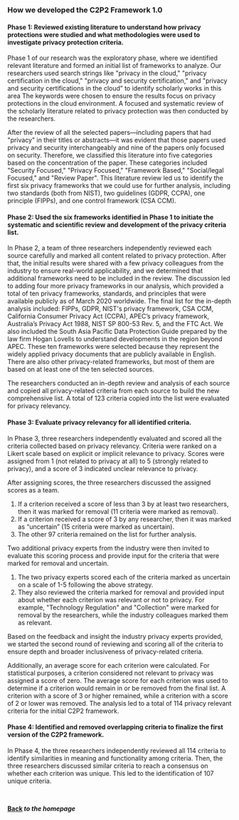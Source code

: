 ### How we developed the C2P2 Framework 1.0

#### Phase 1: Reviewed existing literature to understand how privacy protections were studied and what methodologies were used to investigate privacy protection criteria.

Phase 1 of our research was the exploratory phase, where we identified relevant literature and formed an initial list of frameworks to analyze. Our researchers used search strings like "privacy in the cloud," "privacy certification in the cloud," "privacy and security certification," and "privacy and security certifications in the cloud” to identify scholarly works in this area The keywords were chosen to ensure the results focus on privacy protections in the cloud environment. A focused and systematic review of the scholarly literature related to privacy protection was then conducted by the researchers.

After the review of all the selected papers—including papers that had "privacy" in their titles or abstracts—it was evident that those papers used privacy and security interchangeably and nine of the papers only focused on security. Therefore, we classified this literature into five categories based on the concentration of the paper. These categories included "Security Focused," "Privacy Focused," "Framework Based," "Social/legal Focused," and "Review Paper". This literature review led us to identify the first six privacy frameworks that we could use for further analysis, including two standards (both from NIST), two guidelines (GDPR, CCPA), one principle (FIPPs), and one control framework (CSA CCM). 

#### Phase 2: Used the six frameworks identified in Phase 1 to initiate the systematic and scientific review and development of the privacy criteria list.

In Phase 2, a team of three researchers independently reviewed each source carefully and marked all content related to privacy protection. After that, the initial results were shared with a few privacy colleagues from the industry to ensure real-world applicability, and we determined that additional frameworks need to be included in the review. The discussion led to adding four more privacy frameworks in our analysis, which provided a total of ten privacy frameworks, standards, and principles that were available publicly as of March 2020 worldwide. The final list for the in-depth analysis included: FIPPs, GDPR, NIST's privacy framework, CSA CCM, California Consumer Privacy Act (CCPA), APEC’s privacy framework, Australia’s Privacy Act 1988, NIST SP 800-53 Rev. 5, and the FTC Act. We also included the South Asia Pacific Data Protection Guide prepared by the law firm Hogan Lovells to understand developments in the region beyond APEC. These ten frameworks were selected because they represent the widely applied privacy documents that are publicly available in English. There are also other privacy-related frameworks, but most of them are based on at least one of the ten selected sources.

The researchers conducted an in-depth review and analysis of each source and copied all privacy-related criteria from each source to build the new comprehensive list. A total of 123 criteria copied into the list were evaluated for privacy relevancy.

#### Phase 3: Evaluate privacy relevancy for all identified criteria.

In Phase 3, three researchers independently evaluated and scored all the criteria collected based on privacy relevancy. Criteria were ranked on a Likert scale based on explicit or implicit relevance to privacy. Scores were assigned from 1 (not related to privacy at all) to 5 (strongly related to privacy), and a score of 3 indicated unclear relevance to privacy. 

After assigning scores, the three researchers discussed the assigned scores as a team. 

1. If a criterion received a score of less than 3 by at least two researchers, then it was marked for removal (11 criteria were marked as removal).
2. If a criterion received a score of 3 by any researcher, then it was marked as “uncertain” (15 criteria were marked as uncertain).
3. The other 97 criteria remained on the list for further analysis.

Two additional privacy experts from the industry were then invited to evaluate this scoring process and provide input for the criteria that were marked for removal and uncertain.  
1. The two privacy experts scored each of the criteria marked as uncertain on a scale of 1-5 following the above strategy.
2. They also reviewed the criteria marked for removal and provided input about whether each criterion was relevant or not to privacy. For example, "Technology Regulation" and "Collection" were marked for removal by the researchers, while the industry colleagues marked them as relevant.

Based on the feedback and insight the industry privacy experts provided, we started the second round of reviewing and scoring all of the criteria to ensure depth and broader inclusiveness of privacy-related criteria.   

Additionally, an average score for each criterion were calculated. For statistical purposes, a criterion considered not relevant to privacy was assigned a score of zero. The average score for each criterion was used to determine if a criterion would remain in or be removed from the final list. A criterion with a score of 3 or higher remained, while a criterion with a score of 2 or lower was removed. The analysis led to a total of 114 privacy relevant criteria for the initial C2P2 framework.

#### Phase 4: Identified and removed overlapping criteria to finalize the first version of the C2P2 framework.

In Phase 4, the three researchers independently reviewed all 114 criteria to identify similarities in meaning and functionality among criteria. Then, the three researchers discussed similar criteria to reach a consensus on whether each criterion was unique. This led to the identification of 107 unique criteria.

<br/>

**[Back](https://tianwang0712.github.io/The-C2P2-Framework/) _to the homepage_**
